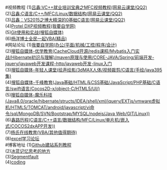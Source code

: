 ﻿#视频教程
(1)[吕鑫:VC++就业培训宝典之MFC视频教程(网易云课堂/QQ2)](http://study.163.com/course/courseMain.htm?courseId=613004)<br>
(2)[吕鑫:C语言/C++/MFC/Linux/数据结构(网易云课堂/QQ2)](http://study.163.com/course/courseMain.htm?courseId=712019)<br>
(3)[吕鑫：VS2015之博大精深的0基础C语言(网易云课堂/QQ2)](http://study.163.com/course/courseMain.htm?courseId=712019)<br>
(4)[Protel DXP视频教程(我要自学网)](http://www.51zxw.net/list.aspx?cid=287)<br>
(5)[Git使用和实战(搜狐自媒体)](http://my.tv.sohu.com/pl/9102310/index.shtml)<br>
(6)[杨洋博士全民一起VBA(精品)](http://www.yycollege.com/vba)<br>
#网站论坛
(1)[我要自学网(办公/平面/机械/工控/程序/会计)](http://www.51zxw.net/list.aspx?cid=287)<br>
(2)[搜狐自媒体-优学教育(CacheCloud开源/redis课程/Mybatis入门实战/Hibernate初识与理解)/maven原理与使用/CORE-JAVA/Spring/前端开发-jquery/javaweb开发课程-http/javaweb开发-linux入门](http://my.tv.sohu.com/user/media/album.do?uid=10306444&page=2)<br>
(3)[搜狐自媒体-年轻人课堂(绘声绘影/3dMAX人体/视频裁剪/C语言/手绘/java395集)](http://my.tv.sohu.com/user/media/album.do?uid=277114695&page=2)<br>
(4)[搜狐自媒体-千峰教育(Java基础/HTML与CSS基础/JavaScript/PHP基础/C语言/swift语言/Cocos2D-x/object-C/HTML5/UI/)](http://my.tv.sohu.com/user/media/album.do?uid=240760748)<br>
(5)[搜狐自媒体-魔乐科技(Java8.0/oracle/hibernate/structs/IDEA/shell/xml/jquery/EXTjs/vmware虚拟机/HTML5/TOMCAT/android/javascript/vi命令/sql/MongoDB/SVN/Bootstrap/MYSQL/nodejs/Java Web/GIT/Linux))](http://my.tv.sohu.com/user/media/album.do?uid=244633329&page=4)<br>
(6)[鑫路历程(C语言/C++语言/数据结构/MFC/Linux/单片机/嵌入式/COCOS2dxAPP开发))](http://www.baojy.com/)<br>
(7)[杨氏在线教育(VBA/其他值得期待)](http://www.yycollege.com/)<br>
(8)[excel学习论坛](http://www.excelhome.net/video/excel/)<br>
#博客地址
(1)[Github建站系列教程](http://www.pchou.info/ssgithubPage/2014-07-04-build-github-blog-page-08.html)<br>
(2)[冰蓝记忆思考的地方](http://lanbing510.info/pages/about.html)<br>
(3)[Segmentfault](https://segmentfault.com/a/1190000000406011)<br>
(4)[coding](https://coding.net/u/coding/project?page=2)<br>


